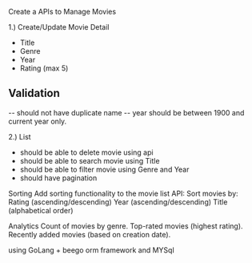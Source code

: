 Create a APIs to Manage Movies
 
1.) Create/Update Movie Detail
 
- Title
- Genre
- Year
- Rating (max 5)
 
## Validation
-- should not have duplicate name
--  year should be between 1900 and current year only.
 
 
2.) List
 
- should be able to delete movie using api
- should be able to search movie using Title
- should be able to filter movie using Genre and Year
- should have pagination
 
Sorting
Add sorting functionality to the movie list API:
Sort movies by:
Rating (ascending/descending)
Year (ascending/descending)
Title (alphabetical order)
 
Analytics
Count of movies by genre.
Top-rated movies (highest rating).
Recently added movies (based on creation date).
 
using GoLang + beego orm  framework and MYSql
